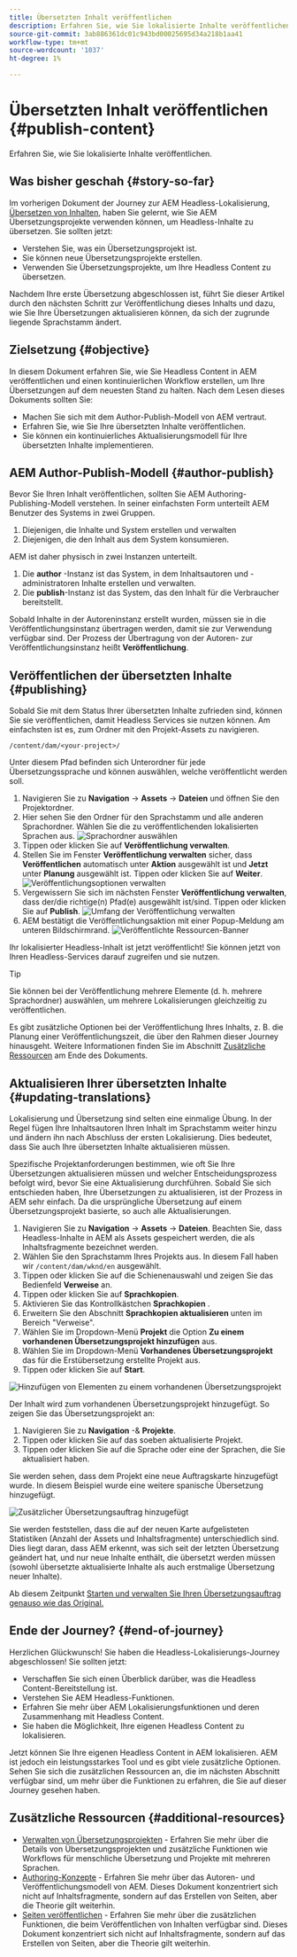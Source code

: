 ```yaml
---
title: Übersetzten Inhalt veröffentlichen
description: Erfahren Sie, wie Sie lokalisierte Inhalte veröffentlichen.
source-git-commit: 3ab886361dc01c943bd00025695d34a218b1aa41
workflow-type: tm+mt
source-wordcount: '1037'
ht-degree: 1%

---
```


# Übersetzten Inhalt veröffentlichen {#publish-content}

Erfahren Sie, wie Sie lokalisierte Inhalte veröffentlichen.

## Was bisher geschah {#story-so-far}

Im vorherigen Dokument der Journey zur AEM Headless-Lokalisierung, [Übersetzen von Inhalten,](configure-connector.md) haben Sie gelernt, wie Sie AEM Übersetzungsprojekte verwenden können, um Headless-Inhalte zu übersetzen. Sie sollten jetzt:

* Verstehen Sie, was ein Übersetzungsprojekt ist.
* Sie können neue Übersetzungsprojekte erstellen.
* Verwenden Sie Übersetzungsprojekte, um Ihre Headless Content zu übersetzen.

Nachdem Ihre erste Übersetzung abgeschlossen ist, führt Sie dieser Artikel durch den nächsten Schritt zur Veröffentlichung dieses Inhalts und dazu, wie Sie Ihre Übersetzungen aktualisieren können, da sich der zugrunde liegende Sprachstamm ändert.

## Zielsetzung {#objective}

In diesem Dokument erfahren Sie, wie Sie Headless Content in AEM veröffentlichen und einen kontinuierlichen Workflow erstellen, um Ihre Übersetzungen auf dem neuesten Stand zu halten. Nach dem Lesen dieses Dokuments sollten Sie:

* Machen Sie sich mit dem Author-Publish-Modell von AEM vertraut.
* Erfahren Sie, wie Sie Ihre übersetzten Inhalte veröffentlichen.
* Sie können ein kontinuierliches Aktualisierungsmodell für Ihre übersetzten Inhalte implementieren.

## AEM Author-Publish-Modell {#author-publish}

Bevor Sie Ihren Inhalt veröffentlichen, sollten Sie AEM Authoring-Publishing-Modell verstehen. In seiner einfachsten Form unterteilt AEM Benutzer des Systems in zwei Gruppen.

1. Diejenigen, die Inhalte und System erstellen und verwalten
1. Diejenigen, die den Inhalt aus dem System konsumieren.

AEM ist daher physisch in zwei Instanzen unterteilt.

1. Die **author** -Instanz ist das System, in dem Inhaltsautoren und -administratoren Inhalte erstellen und verwalten.
1. Die **publish**-Instanz ist das System, das den Inhalt für die Verbraucher bereitstellt.

Sobald Inhalte in der Autoreninstanz erstellt wurden, müssen sie in die Veröffentlichungsinstanz übertragen werden, damit sie zur Verwendung verfügbar sind. Der Prozess der Übertragung von der Autoren- zur Veröffentlichungsinstanz heißt **Veröffentlichung**.

## Veröffentlichen der übersetzten Inhalte {#publishing}

Sobald Sie mit dem Status Ihrer übersetzten Inhalte zufrieden sind, können Sie sie veröffentlichen, damit Headless Services sie nutzen können. Am einfachsten ist es, zum Ordner mit den Projekt-Assets zu navigieren.

```text
/content/dam/<your-project>/
```

Unter diesem Pfad befinden sich Unterordner für jede Übersetzungssprache und können auswählen, welche veröffentlicht werden soll.

1. Navigieren Sie zu **Navigation** -> **Assets** -> **Dateien** und öffnen Sie den Projektordner.
1. Hier sehen Sie den Ordner für den Sprachstamm und alle anderen Sprachordner. Wählen Sie die zu veröffentlichenden lokalisierten Sprachen aus.
   ![Sprachordner auswählen](assets/select-language-folder.png)
1. Tippen oder klicken Sie auf **Veröffentlichung verwalten**.
1. Stellen Sie im Fenster **Veröffentlichung verwalten** sicher, dass **Veröffentlichen** automatisch unter **Aktion** ausgewählt ist und **Jetzt** unter **Planung** ausgewählt ist. Tippen oder klicken Sie auf **Weiter**.
   ![Veröffentlichungsoptionen verwalten](assets/manage-publication-options.png)
1. Vergewissern Sie sich im nächsten Fenster **Veröffentlichung verwalten**, dass der/die richtige(n) Pfad(e) ausgewählt ist/sind. Tippen oder klicken Sie auf **Publish**.
   ![Umfang der Veröffentlichung verwalten](assets/manage-publication-scope.png)
1. AEM bestätigt die Veröffentlichungsaktion mit einer Popup-Meldung am unteren Bildschirmrand.
   ![Veröffentlichte Ressourcen-Banner](assets/resources-published-message.png)

Ihr lokalisierter Headless-Inhalt ist jetzt veröffentlicht! Sie können jetzt von Ihren Headless-Services darauf zugreifen und sie nutzen.

>[!TIP]
>
>Sie können bei der Veröffentlichung mehrere Elemente (d. h. mehrere Sprachordner) auswählen, um mehrere Lokalisierungen gleichzeitig zu veröffentlichen.

Es gibt zusätzliche Optionen bei der Veröffentlichung Ihres Inhalts, z. B. die Planung einer Veröffentlichungszeit, die über den Rahmen dieser Journey hinausgeht. Weitere Informationen finden Sie im Abschnitt [Zusätzliche Ressourcen](#additional-resources) am Ende des Dokuments.

## Aktualisieren Ihrer übersetzten Inhalte {#updating-translations}

Lokalisierung und Übersetzung sind selten eine einmalige Übung. In der Regel fügen Ihre Inhaltsautoren Ihren Inhalt im Sprachstamm weiter hinzu und ändern ihn nach Abschluss der ersten Lokalisierung. Dies bedeutet, dass Sie auch Ihre übersetzten Inhalte aktualisieren müssen.

Spezifische Projektanforderungen bestimmen, wie oft Sie Ihre Übersetzungen aktualisieren müssen und welcher Entscheidungsprozess befolgt wird, bevor Sie eine Aktualisierung durchführen. Sobald Sie sich entschieden haben, Ihre Übersetzungen zu aktualisieren, ist der Prozess in AEM sehr einfach. Da die ursprüngliche Übersetzung auf einem Übersetzungsprojekt basierte, so auch alle Aktualisierungen.

1. Navigieren Sie zu **Navigation** -> **Assets** -> **Dateien**. Beachten Sie, dass Headless-Inhalte in AEM als Assets gespeichert werden, die als Inhaltsfragmente bezeichnet werden.
1. Wählen Sie den Sprachstamm Ihres Projekts aus. In diesem Fall haben wir `/content/dam/wknd/en` ausgewählt.
1. Tippen oder klicken Sie auf die Schienenauswahl und zeigen Sie das Bedienfeld **Verweise** an.
1. Tippen oder klicken Sie auf **Sprachkopien**.
1. Aktivieren Sie das Kontrollkästchen **Sprachkopien** .
1. Erweitern Sie den Abschnitt **Sprachkopien aktualisieren** unten im Bereich &quot;Verweise&quot;.
1. Wählen Sie im Dropdown-Menü **Projekt** die Option **Zu einem vorhandenen Übersetzungsprojekt hinzufügen** aus.
1. Wählen Sie im Dropdown-Menü **Vorhandenes Übersetzungsprojekt** das für die Erstübersetzung erstellte Projekt aus.
1. Tippen oder klicken Sie auf **Start**.

![Hinzufügen von Elementen zu einem vorhandenen Übersetzungsprojekt](assets/add-to-existing-project.png)

Der Inhalt wird zum vorhandenen Übersetzungsprojekt hinzugefügt. So zeigen Sie das Übersetzungsprojekt an:

1. Navigieren Sie zu **Navigation** -&amp; **Projekte**.
1. Tippen oder klicken Sie auf das soeben aktualisierte Projekt.
1. Tippen oder klicken Sie auf die Sprache oder eine der Sprachen, die Sie aktualisiert haben.

Sie werden sehen, dass dem Projekt eine neue Auftragskarte hinzugefügt wurde. In diesem Beispiel wurde eine weitere spanische Übersetzung hinzugefügt.

![Zusätzlicher Übersetzungsauftrag hinzugefügt](assets/additional-translation-job.png)

Sie werden feststellen, dass die auf der neuen Karte aufgelisteten Statistiken (Anzahl der Assets und Inhaltsfragmente) unterschiedlich sind. Dies liegt daran, dass AEM erkennt, was sich seit der letzten Übersetzung geändert hat, und nur neue Inhalte enthält, die übersetzt werden müssen (sowohl übersetzte aktualisierte Inhalte als auch erstmalige Übersetzung neuer Inhalte).

Ab diesem Zeitpunkt [Starten und verwalten Sie Ihren Übersetzungsauftrag genauso wie das Original.](translate-content.md#using-translation-project)

## Ende der Journey? {#end-of-journey}

Herzlichen Glückwunsch! Sie haben die Headless-Lokalisierungs-Journey abgeschlossen! Sie sollten jetzt:

* Verschaffen Sie sich einen Überblick darüber, was die Headless Content-Bereitstellung ist.
* Verstehen Sie AEM Headless-Funktionen.
* Erfahren Sie mehr über AEM Lokalisierungsfunktionen und deren Zusammenhang mit Headless Content.
* Sie haben die Möglichkeit, Ihre eigenen Headless Content zu lokalisieren.

Jetzt können Sie Ihre eigenen Headless Content in AEM lokalisieren. AEM ist jedoch ein leistungsstarkes Tool und es gibt viele zusätzliche Optionen. Sehen Sie sich die zusätzlichen Ressourcen an, die im nächsten Abschnitt verfügbar sind, um mehr über die Funktionen zu erfahren, die Sie auf dieser Journey gesehen haben.

## Zusätzliche Ressourcen {#additional-resources}

* [Verwalten von Übersetzungsprojekten](/help/sites-cloud/administering/translation/managing-projects.md)  - Erfahren Sie mehr über die Details von Übersetzungsprojekten und zusätzliche Funktionen wie Workflows für menschliche Übersetzung und Projekte mit mehreren Sprachen.
* [Authoring-Konzepte](/help/sites-cloud/authoring/getting-started/concepts.md)  - Erfahren Sie mehr über das Autoren- und Veröffentlichungsmodell von AEM. Dieses Dokument konzentriert sich nicht auf Inhaltsfragmente, sondern auf das Erstellen von Seiten, aber die Theorie gilt weiterhin.
* [Seiten veröffentlichen](/help/sites-cloud/authoring/fundamentals/publishing-pages.md)  - Erfahren Sie mehr über die zusätzlichen Funktionen, die beim Veröffentlichen von Inhalten verfügbar sind. Dieses Dokument konzentriert sich nicht auf Inhaltsfragmente, sondern auf das Erstellen von Seiten, aber die Theorie gilt weiterhin.
